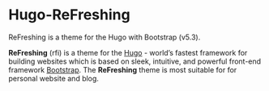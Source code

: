 # Hugo-ReFreshing
ReFreshing is a theme for the Hugo with Bootstrap (v5.3).

**ReFreshing** (rfi) is a theme for the [Hugo](https://gohugo.io) - world’s fastest framework for building websites which is based on sleek, intuitive, and powerful front-end framework [Bootstrap](https://github.com/twbs/bootstrap). The **ReFreshing** theme is most suitable for for personal website and blog.
